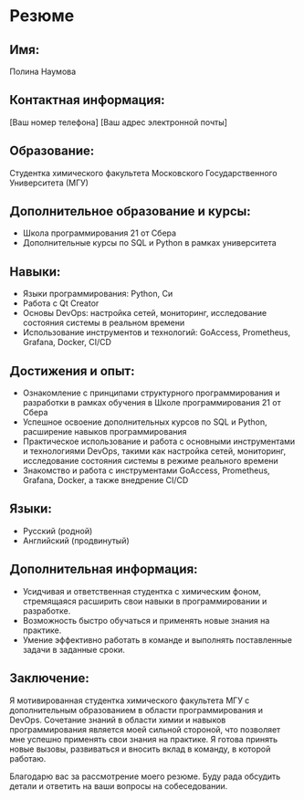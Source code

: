 # Резюме

## Имя:
Полина Наумова

## Контактная информация:
[Ваш номер телефона]
[Ваш адрес электронной почты]

## Образование:
Студентка химического факультета Московского Государственного Университета (МГУ)

## Дополнительное образование и курсы:
- Школа программирования 21 от Сбера
- Дополнительные курсы по SQL и Python в рамках университета

## Навыки:
- Языки программирования: Python, Си
- Работа с Qt Creator
- Основы DevOps: настройка сетей, мониторинг, исследование состояния системы в реальном времени
- Использование инструментов и технологий: GoAccess, Prometheus, Grafana, Docker, CI/CD

## Достижения и опыт:
- Ознакомление с принципами структурного программирования и разработки в рамках обучения в Школе программирования 21 от Сбера
- Успешное освоение дополнительных курсов по SQL и Python, расширение навыков программирования
- Практическое использование и работа с основными инструментами и технологиями DevOps, такими как настройка сетей, мониторинг, исследование состояния системы в режиме реального времени
- Знакомство и работа с инструментами GoAccess, Prometheus, Grafana, Docker, а также внедрение CI/CD

## Языки:
- Русский (родной)
- Английский (продвинутый)

## Дополнительная информация:
- Усидчивая и ответственная студентка с химическим фоном, стремящаяся расширить свои навыки в программировании и разработке.
- Возможность быстро обучаться и применять новые знания на практике.
- Умение эффективно работать в команде и выполнять поставленные задачи в заданные сроки.

## Заключение:
Я мотивированная студентка химического факультета МГУ с дополнительным образованием в области программирования и DevOps. Сочетание знаний в области химии и навыков программирования является моей сильной стороной, что позволяет мне успешно применять свои знания на практике. Я готова принять новые вызовы, развиваться и вносить вклад в команду, в которой работаю.

Благодарю вас за рассмотрение моего резюме. Буду рада обсудить детали и ответить на ваши вопросы на собеседовании.
